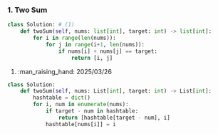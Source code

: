 
### 1. Two Sum

```py title="brute force.py"
class Solution: # (1)
    def twoSum(self, nums: list[int], target: int) -> list[int]:
        for i in range(len(nums)):
            for j in range(i+1, len(nums)):
                if nums[i] + nums[j] == target:
                    return [i, j]
```
1.  :man_raising_hand: 2025/03/26


```py title="hash table.py"
class Solution:
    def twoSum(self, nums: List[int], target: int) -> List[int]:
        hashtable = dict()
        for i, num in enumerate(nums):
            if target - num in hashtable:
                return [hashtable[target - num], i]
            hashtable[nums[i]] = i
```
